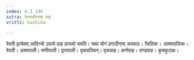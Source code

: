 ```yaml
---
index: 4.1.146
sutra: रेवत्यादिभ्यष् ठक्
vritti: kashika

---
```

रेवती इत्येवम् आदिभ्यो ऽपत्ये ठक् प्रत्ययो भवति। यथा योगं ढगादीनाम् अपवादः। रैवतिकः। आश्वपालिकः। रेवती। अश्वपाली। मणीपाली। द्वारपाली। वृकवञ्चिन्। वृकग्राह। कर्णग्राह। दण्डग्राह। कुक्कुटाक्ष।